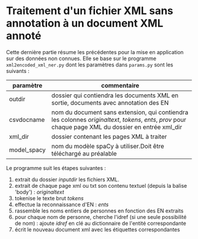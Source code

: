 # Traitement d'un fichier XML sans annotation à un document XML annoté

Cette dernière partie résume les précédentes pour la mise en application sur des données non connues. 
Elle se base sur le programme ```xml2encoded_xml_ner.py``` dont les paramètres dans ```params.py``` sont les suivants : 

paramètre|commentaire
--|--
outdir| dossier qui contiendra les documents XML en sortie, documents avec annotation des EN
csvdocname | nom du document sans extension, qui contiendra les colonnes _originaltext_, _tokens_, _ents_, _prov_ pour chaque page XML du dossier en entrée xml_dir
xml_dir |dossier contenant les pages XML à traiter
model_spacy |nom du modèle spaCy à utiliser.Doit être téléchargé au préalable


Le programme suit les étapes suivantes : 

1. extrait du dossier _inputdir_ les fichiers XML. 
2. extrait de chaque page xml ou txt son contenu textuel (depuis la balise 'body') : _originaltext_
3. tokenise le texte brut  _tokens_
4. effectue la reconnaissance d'EN : _ents_
5. rassemble les noms entiers de personnes en fonction des EN extraits 
6. pour chaque nom de personne, cherche l'idref (si une seule possibilité de nom) : ajoute _idref_ en clé au dictionnaire de l'entité correspondante
7. écrit le nouveau document xml avec les étiquettes correspondantes 

